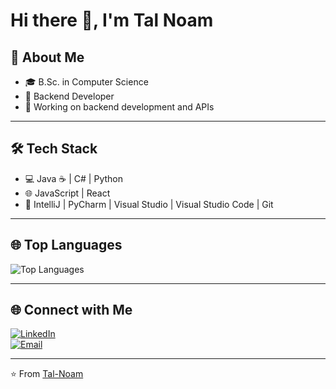 # Hi there 👋, I'm Tal Noam

## 🚀 About Me
- 🎓 B.Sc. in Computer Science  
- 💼 Backend Developer  
- 🔭 Working on backend development and APIs  

---

## 🛠️ Tech Stack
- 💻 Java ☕ | C# | Python  
- 🌐 JavaScript | React  
- 🔧 IntelliJ | PyCharm | Visual Studio | Visual Studio Code | Git  

---

## 🌐 Top Languages

![Top Languages](https://github-readme-stats.vercel.app/api/top-langs/?username=Tal-Noam&layout=compact&theme=gruvbox&hide=racket)

---

## 🌐 Connect with Me
[![LinkedIn](https://img.shields.io/badge/LinkedIn-blue?style=for-the-badge&logo=linkedin)](https://www.linkedin.com/in/talnoam/)  
[![Email](https://img.shields.io/badge/Email-D14836?style=for-the-badge&logo=gmail&logoColor=white)](mailto:talnoamb@gmail.com)

---

⭐️ From [Tal-Noam](https://github.com/Tal-Noam)
